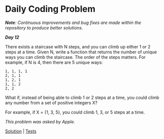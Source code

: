 # Daily Coding Problem

****Note***: Continuous improvements and bug fixes are made within the repository to produce better solutions.*

***Day 12***

There exists a staircase with N steps, and you can climb up either 1 or 2 steps at a time. Given N, write a function that returns the number of unique ways you can climb the staircase. The order of the steps matters.
For example, if N is 4, then there are 5 unique ways:
```
1, 1, 1, 1
2, 1, 1
1, 2, 1
1, 1, 2
2, 2
```

What if, instead of being able to climb 1 or 2 steps at a time, you could climb any number from a set of positive integers X?

For example, if X = {1, 3, 5}, you could climb 1, 3, or 5 steps at a time.

*This problem was asked by Apple.*

[Solution](main.go) | [Tests](main_test.go)